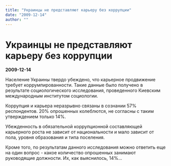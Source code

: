 ```yaml
---
title: "Украинцы не представляют карьеру без коррупции"
date: "2009-12-14"
author: ""
---
```


# Украинцы не представляют карьеру без коррупции

**2009-12-14** 

Население Украины твердо убеждено, что карьерное продвижение требует коррумпированности. Такие данные было получено в результате социологического исследования, проведенного Киевским международным институтом социологии.

Коррупция и карьера неразрывно связаны в сознании 57% респондентов. 20% опрошенных колеблются, не согласны с таким утверждением только 14%.



Убежденность в обязательной коррупционной составляющей карьерного роста не зависит от национальности и мало зависит от пола, уровня образования и типа поселения. 



Кроме того, по результатам данного исследования можно ответить еще на один вопрос - какое количество опрошенных  занимают руководящие должности. Их, как выяснилось, 14%...
